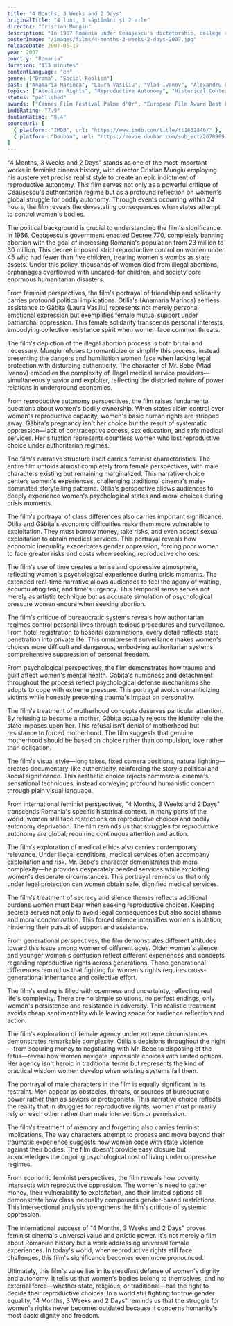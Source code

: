 ```yaml
---
title: "4 Months, 3 Weeks and 2 Days"
originalTitle: "4 luni, 3 săptămâni și 2 zile"
director: "Cristian Mungiu"
description: "In 1987 Romania under Ceaușescu's dictatorship, college roommate Otilia helps pregnant Găbița seek an illegal abortion. This harsh and brutal realist masterpiece reveals the state's control over women's bodies and women's brave resistance for reproductive autonomy within the span of one night."
posterImage: "/images/films/4-months-3-weeks-2-days-2007.jpg"
releaseDate: 2007-05-17
year: 2007
country: "Romania"
duration: "113 minutes"
contentLanguage: "en"
genre: ["Drama", "Social Realism"]
cast: ["Anamaria Marinca", "Laura Vasiliu", "Vlad Ivanov", "Alexandru Potocean", "Luminița Gheorghiu"]
topics: ["Abortion Rights", "Reproductive Autonomy", "Historical Context", "Political Participation", "Bodily Autonomy", "Anti-Feminism Studies", "Female Friendship", "Legal Equality"]
status: "published"
awards: ["Cannes Film Festival Palme d'Or", "European Film Award Best Film", "Los Angeles Film Critics Association Award Best Foreign Language Film", "London Film Critics Circle Award Best Foreign Language Film", "Chicago Film Critics Association Award Best Foreign Language Film"]
imdbRating: "7.9"
doubanRating: "8.4"
sourceUrl: [
  { platform: "IMDB", url: "https://www.imdb.com/title/tt1032846/" },
  { platform: "Douban", url: "https://movie.douban.com/subject/2078989/" }
]
---
```


"4 Months, 3 Weeks and 2 Days" stands as one of the most important works in feminist cinema history, with director Cristian Mungiu employing his austere yet precise realist style to create an epic indictment of reproductive autonomy. This film serves not only as a powerful critique of Ceaușescu's authoritarian regime but as a profound reflection on women's global struggle for bodily autonomy. Through events occurring within 24 hours, the film reveals the devastating consequences when states attempt to control women's bodies.

The political background is crucial to understanding the film's significance. In 1966, Ceaușescu's government enacted Decree 770, completely banning abortion with the goal of increasing Romania's population from 23 million to 30 million. This decree imposed strict reproductive control on women under 45 who had fewer than five children, treating women's wombs as state assets. Under this policy, thousands of women died from illegal abortions, orphanages overflowed with uncared-for children, and society bore enormous humanitarian disasters.

From feminist perspectives, the film's portrayal of friendship and solidarity carries profound political implications. Otilia's (Anamaria Marinca) selfless assistance to Găbița (Laura Vasiliu) represents not merely personal emotional expression but exemplifies female mutual support under patriarchal oppression. This female solidarity transcends personal interests, embodying collective resistance spirit when women face common threats.

The film's depiction of the illegal abortion process is both brutal and necessary. Mungiu refuses to romanticize or simplify this process, instead presenting the dangers and humiliation women face when lacking legal protection with disturbing authenticity. The character of Mr. Bebe (Vlad Ivanov) embodies the complexity of illegal medical service providers—simultaneously savior and exploiter, reflecting the distorted nature of power relations in underground economies.

From reproductive autonomy perspectives, the film raises fundamental questions about women's bodily ownership. When states claim control over women's reproductive capacity, women's basic human rights are stripped away. Găbița's pregnancy isn't her choice but the result of systematic oppression—lack of contraceptive access, sex education, and safe medical services. Her situation represents countless women who lost reproductive choice under authoritarian regimes.

The film's narrative structure itself carries feminist characteristics. The entire film unfolds almost completely from female perspectives, with male characters existing but remaining marginalized. This narrative choice centers women's experiences, challenging traditional cinema's male-dominated storytelling patterns. Otilia's perspective allows audiences to deeply experience women's psychological states and moral choices during crisis moments.

The film's portrayal of class differences also carries important significance. Otilia and Găbița's economic difficulties make them more vulnerable to exploitation. They must borrow money, take risks, and even accept sexual exploitation to obtain medical services. This portrayal reveals how economic inequality exacerbates gender oppression, forcing poor women to face greater risks and costs when seeking reproductive choices.

The film's use of time creates a tense and oppressive atmosphere, reflecting women's psychological experience during crisis moments. The extended real-time narrative allows audiences to feel the agony of waiting, accumulating fear, and time's urgency. This temporal sense serves not merely as artistic technique but as accurate simulation of psychological pressure women endure when seeking abortion.

The film's critique of bureaucratic systems reveals how authoritarian regimes control personal lives through tedious procedures and surveillance. From hotel registration to hospital examinations, every detail reflects state penetration into private life. This omnipresent surveillance makes women's choices more difficult and dangerous, embodying authoritarian systems' comprehensive suppression of personal freedom.

From psychological perspectives, the film demonstrates how trauma and guilt affect women's mental health. Găbița's numbness and detachment throughout the process reflect psychological defense mechanisms she adopts to cope with extreme pressure. This portrayal avoids romanticizing victims while honestly presenting trauma's impact on personality.

The film's treatment of motherhood concepts deserves particular attention. By refusing to become a mother, Găbița actually rejects the identity role the state imposes upon her. This refusal isn't denial of motherhood but resistance to forced motherhood. The film suggests that genuine motherhood should be based on choice rather than compulsion, love rather than obligation.

The film's visual style—long takes, fixed camera positions, natural lighting—creates documentary-like authenticity, reinforcing the story's political and social significance. This aesthetic choice rejects commercial cinema's sensational techniques, instead conveying profound humanistic concern through plain visual language.

From international feminist perspectives, "4 Months, 3 Weeks and 2 Days" transcends Romania's specific historical context. In many parts of the world, women still face restrictions on reproductive choices and bodily autonomy deprivation. The film reminds us that struggles for reproductive autonomy are global, requiring continuous attention and action.

The film's exploration of medical ethics also carries contemporary relevance. Under illegal conditions, medical services often accompany exploitation and risk. Mr. Bebe's character demonstrates this moral complexity—he provides desperately needed services while exploiting women's desperate circumstances. This portrayal reminds us that only under legal protection can women obtain safe, dignified medical services.

The film's treatment of secrecy and silence themes reflects additional burdens women must bear when seeking reproductive choices. Keeping secrets serves not only to avoid legal consequences but also social shame and moral condemnation. This forced silence intensifies women's isolation, hindering their pursuit of support and assistance.

From generational perspectives, the film demonstrates different attitudes toward this issue among women of different ages. Older women's silence and younger women's confusion reflect different experiences and concepts regarding reproductive rights across generations. These generational differences remind us that fighting for women's rights requires cross-generational inheritance and collective effort.

The film's ending is filled with openness and uncertainty, reflecting real life's complexity. There are no simple solutions, no perfect endings, only women's persistence and resistance in adversity. This realistic treatment avoids cheap sentimentality while leaving space for audience reflection and action.

The film's exploration of female agency under extreme circumstances demonstrates remarkable complexity. Otilia's decisions throughout the night—from securing money to negotiating with Mr. Bebe to disposing of the fetus—reveal how women navigate impossible choices with limited options. Her agency isn't heroic in traditional terms but represents the kind of practical wisdom women develop when existing systems fail them.

The portrayal of male characters in the film is equally significant in its restraint. Men appear as obstacles, threats, or sources of bureaucratic power rather than as saviors or protagonists. This narrative choice reflects the reality that in struggles for reproductive rights, women must primarily rely on each other rather than male intervention or permission.

The film's treatment of memory and forgetting also carries feminist implications. The way characters attempt to process and move beyond their traumatic experience suggests how women cope with state violence against their bodies. The film doesn't provide easy closure but acknowledges the ongoing psychological cost of living under oppressive regimes.

From economic feminist perspectives, the film reveals how poverty intersects with reproductive oppression. The women's need to gather money, their vulnerability to exploitation, and their limited options all demonstrate how class inequality compounds gender-based restrictions. This intersectional analysis strengthens the film's critique of systemic oppression.

The international success of "4 Months, 3 Weeks and 2 Days" proves feminist cinema's universal value and artistic power. It's not merely a film about Romanian history but a work addressing universal female experiences. In today's world, when reproductive rights still face challenges, this film's significance becomes even more pronounced.

Ultimately, this film's value lies in its steadfast defense of women's dignity and autonomy. It tells us that women's bodies belong to themselves, and no external force—whether state, religious, or traditional—has the right to decide their reproductive choices. In a world still fighting for true gender equality, "4 Months, 3 Weeks and 2 Days" reminds us that the struggle for women's rights never becomes outdated because it concerns humanity's most basic dignity and freedom.